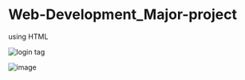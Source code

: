 # Web-Development_Major-project
using HTML

![login tag](https://github.com/MeghamshAvuti/Major-project-loginpage-/assets/113839062/90a15c24-bbec-430f-96a9-821a27177bfb)


![image](https://github.com/MeghamshAvuti/Major-project-loginpage-/assets/113839062/1bbd6218-8316-4b97-8e56-a5bc7dd82b2a)
